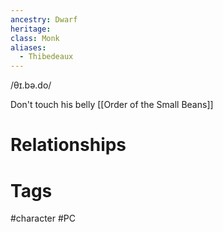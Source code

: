 ```yaml
---
ancestry: Dwarf
heritage: 
class: Monk
aliases:
  - Thibedeaux
---
```

/θɪ.bə.do/

Don't touch his belly
[[Order of the Small Beans]]


# Relationships


# Tags
#character #PC

